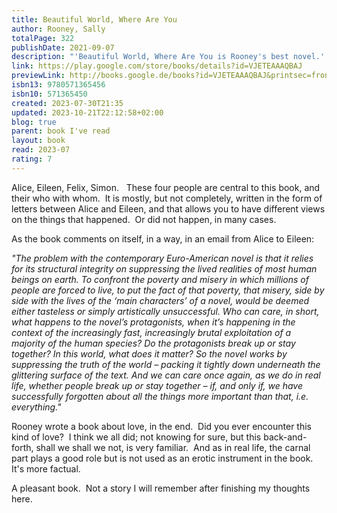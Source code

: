 ```yaml
---  
title: Beautiful World, Where Are You  
author: Rooney, Sally  
totalPage: 322  
publishDate: 2021-09-07  
description: "'Beautiful World, Where Are You is Rooney's best novel.' THE TIMES*The Sunday Times and Global number one bestseller**Winner of Novel of the Year at the An Post Irish Book Awards*Alice, a novelist, meets Felix, who works in a warehouse, and asks him if he'd like to travel to Rome with her. In Dublin, her best friend Eileen is getting over a break-up and slips back into flirting with Simon, a man she has known since childhood.Alice, Felix, Eileen and Simon are still young - but life is catching up with them. They desire each other, they delude each other, they get together, they break apart. They worry about sex and friendship and the world they live in. Are they standing in the last lighted room before the darkness, bearing witness to something? Will they find a way to believe in a beautiful world?'A tour de force. The dialogue never falters, and the prose burns up the page.'GUARDIAN'Rooney's strongest writing thus far . . . There is a touching honesty and truthfulness in these pages, along with a quiet brilliance.'FINANCIAL TIMES'The book moved me to tears more than once . . . Rooney's best novel.'THE TIMES'Rooney's best novel yet. Funny and smart, full of sex and love and people doing their best to connect.'Brandon Taylor, NEW YORK TIMES'Written with immense skill and illuminated by an endlessly incisive intelligence.'IRISH TIMES'Beautiful World, Where Are You is not just worth reading. It's worth thinking about.'IRISH INDEPENDENT'Brilliantly done: gripping, steamy, unbearably sad.'TELEGRAPH"  
link: https://play.google.com/store/books/details?id=VJETEAAAQBAJ  
previewLink: http://books.google.de/books?id=VJETEAAAQBAJ&printsec=frontcover&dq=Sally+Rooney,+Beautiful+World,+Where+Are+You&hl=&as_pt=BOOKS&cd=3&source=gbs_api  
isbn13: 9780571365456  
isbn10: 571365450  
created: 2023-07-30T21:35  
updated: 2023-10-21T22:12:58+02:00  
blog: true  
parent: book I've read  
layout: book  
read: 2023-07  
rating: 7  
---  
```

  
Alice, Eileen, Felix, Simon.   These four people are central to this book, and their who with whom.  It is mostly, but not completely, written in the form of letters between Alice and Eileen, and that allows you to have different views on the things that happened.  Or did not happen, in many cases.  
  
As the book comments on itself, in a way, in an email from Alice to Eileen:  
  
_"The problem with the contemporary Euro-American novel is that it relies for its structural integrity on suppressing the lived realities of most human beings on earth. To confront the poverty and misery in which millions of people are forced to live, to put the fact of that poverty, that misery, side by side with the lives of the ‘main characters’ of a novel, would be deemed either tasteless or simply artistically unsuccessful. Who can care, in short, what happens to the novel’s protagonists, when it’s happening in the context of the increasingly fast, increasingly brutal exploitation of a majority of the human species? Do the protagonists break up or stay together? In this world, what does it matter? So the novel works by suppressing the truth of the world – packing it tightly down underneath the glittering surface of the text. And we can care once again, as we do in real life, whether people break up or stay together – if, and only if, we have successfully forgotten about all the things more important than that, i.e. everything."_  
  
Rooney wrote a book about love, in the end.  Did you ever encounter this kind of love?  I think we all did; not knowing for sure, but this back-and-forth, shall we shall we not, is very familiar.  And as in real life, the carnal part plays a good role but is not used as an erotic instrument in the book.  It's more factual.  
  
A pleasant book.  Not a story I will remember after finishing my thoughts here.